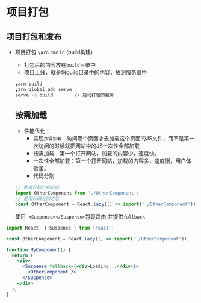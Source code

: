 #   项目打包

## 项目打包和发布

- 项目打包 `yarn build` (build构建)

  - 打包后的内容放在`build`目录中
  - 项目上线，就是将build目录中的内容，放到服务器中

  ```sh
  yarn build
  yarn global add serve
  serve -s build 		// 启动打包的服务
  ```

  ## 按需加载

  - 性能优化：
    - 实现`按需加载`：访问哪个页面才去加载这个页面的JS文件，而不是第一次访问的时候就把网站中的JS一次性全部加载
    - 按需加载：第一个打开网站，加载的内容少，速度快。
    - 一次性全部加载：第一个打开网站，加载的内容多，速度慢，用户体验差。
    - 代码分割

  ```jsx
  // 使用代码分割之前
  import OtherComponent from './OtherComponent';
  // 使用代码分割之后
  const OtherComponent = React.lazy(() => import('./OtherComponent'));
  ```

  使用` <Suspense></Suspense>`包裹路由,并提供`fallback`

```jsx
import React, { Suspense } from 'react';

const OtherComponent = React.lazy(() => import('./OtherComponent'));

function MyComponent() {
  return (
    <div>
      <Suspense fallback={<div>Loading...</div>}>
        <OtherComponent />
      </Suspense>
    </div>
  );
}
```

